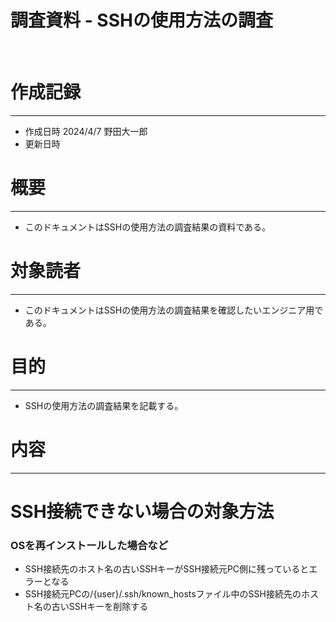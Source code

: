# 調査資料 - SSHの使用方法の調査
&nbsp;
# 作成記録
---
* 作成日時 2024/4/7 野田大一郎
* 更新日時
&nbsp;
# 概要
---
* このドキュメントはSSHの使用方法の調査結果の資料である。
&nbsp;
# 対象読者
---
* このドキュメントはSSHの使用方法の調査結果を確認したいエンジニア用である。
&nbsp;
# 目的
---
* SSHの使用方法の調査結果を記載する。
&nbsp;

# 内容
---
# SSH接続できない場合の対象方法
### OSを再インストールした場合など
* SSH接続先のホスト名の古いSSHキーがSSH接続元PC側に残っているとエラーとなる
* SSH接続元PCの/{user}/.ssh/known_hostsファイル中のSSH接続先のホスト名の古いSSHキーを削除する